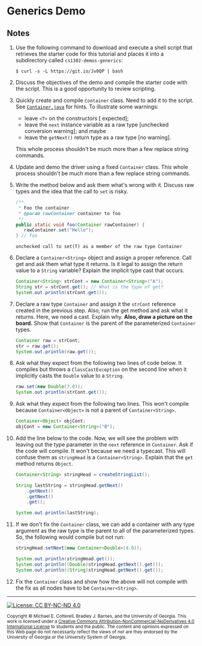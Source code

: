 # Generics Demo

## Notes

1. Use the following command to download and execute a shell script that retrieves 
   the starter code for this tutorial and places it into a subdirectory 
   called `cs1302-demos-generics`:

   ```
   $ curl -s -L https://git.io/Jv0QP | bash
   ```

1. Discuss the objectives of the demo and compile the starter code with the script. This is a 
   good opportunity to review scripting.
   
1. Quickly create and compile `Container` class. Need to add it to the script.
   See [`Container.java`](src/cs1302/generics/Container.java) for hints.
   To illustrate some warnings:
   * leave `<T>` on the constructors [<identifier> expected];
   * leave the `next` instance variable as a raw type [unchecked conversion warning]; and maybe
   * leave the `getNext()` return type as a raw type [no warning]. 
   
   This whole process shouldn't be much more than a few replace string commands.
   
1. Update and demo the driver using a fixed `Container` class.
   This whole process
   shouldn't be much more than a few replace string commands.

1. Write the method below and ask them what's wrong with it. Discuss
   raw types and the idea that the call to `set` is risky.

   ```java
   /**
    * Foo the container.
    * @param rawContainer container to foo
    */
   public static void foo(Container rawContainer) {
      rawContainer.set("Hello");
   } // foo
   ```
   
   ```
   unchecked call to set(T) as a member of the raw type Container
   ```

1. Declare a `Container<String>` object and assign a proper reference.
   Call get and ask them what type it returns. Is it legal to assign
   the return value to a `String` variable? Explain the implicit
   type cast that occurs.

   ```java
   Container<String> strCont = new Container<String>("A");
   String str = strCont.get(); // What is the type of get?
   System.out.println(strCont.get());
   ```

1. Declare a raw type `Container` and assign it the `strCont` reference
   created in the previous step. Also, run the get method and ask
   what it returns. Here, we need a cast. Explain why.
   **Also, draw a picture on the board.** Show that `Container` is the parent
   of the parameterized `Container` types.

   ```java
   Container raw = strCont;
   str = raw.get();
   System.out.println(raw.get());
   ```

1. Ask what they expect from the following two lines of code below.
   It compiles but throws a `ClassCastException` on the second line
   when it implicitly casts the `Double` value to a `String`.

   ```java
   raw.set(new Double(7.0));
   System.out.println(strCont.get());
   ```

1. Ask what they expect from the following two lines. This won't
   compile because `Container<Object>` is not a parent of
   `Container<String>`.

   ```java
   Container<Object> objCont;
   objCont = new Container<String>("B");
   ```

1. Add the line below to the code. Now, we will see the problem
   with leaving out the type parameter in the `next` reference
   in `Container`. Ask if the code will compile. It won't because
   we need a typecast. This will confuse them as `stringHead` is
   a `Container<String>`. Explain that the `get` method returns
   `Object`.

   ```java
   Container<String> stringHead = createStringList();

   String lastString = stringHead.getNext()
       .getNext()
       .getNext()
       .get();

   System.out.println(lastString);
   ```

1. If we don't fix the `Container` class, we can add a container
   with any type argument as the raw type is the parent to all of
   the parameterized types. So, the following would compile but not
   run:

   ```java
   stringHead.setNext(new Container<Double>(4.0));

   System.out.println(stringHead.get());
   System.out.println((Double)stringHead.getNext().get());
   System.out.println((String)stringHead.getNext().get());
   ```

1. Fix the `Container` class and show how the above will not compile
   with the fix as all nodes have to be `Container<String>`.

<hr/>

[![License: CC BY-NC-ND 4.0](https://img.shields.io/badge/License-CC%20BY--NC--ND%204.0-lightgrey.svg)](http://creativecommons.org/licenses/by-nc-nd/4.0/)

<small>
Copyright &copy; Michael E. Cotterell, Bradley J. Barnes, and the University of Georgia.
This work is licensed under a <a rel="license" href="http://creativecommons.org/licenses/by-nc-nd/4.0/">Creative Commons Attribution-NonCommercial-NoDerivatives 4.0 International License</a> to students and the public.
The content and opinions expressed on this Web page do not necessarily reflect the views of nor are they endorsed by the University of Georgia or the University System of Georgia.
</small>
